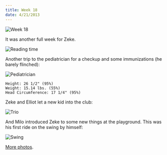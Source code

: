 ```yaml
---
title: Week 18
date: 4/21/2013
---
```


![Week 18](https://lh3.googleusercontent.com/-dgHRaBN7nAs/UXYwKQUtunI/AAAAAAAAMFM/By8cSQEViBE/w671-h672/Zeek+Week+18+Graphic.jpg)

It was another full week for Zeke.

![Reading time](https://lh6.googleusercontent.com/-h_JySsuaPBw/UXYwQeHLBhI/AAAAAAAAL-c/lTVEezgY2sk/s1011/DSC_9676.JPG)

Another trip to the pediatrician for a checkup and some immunizations (he barely flinched):

![Pediatrician](https://lh6.googleusercontent.com/--edc-I3H4N8/UXYwR6aViNI/AAAAAAAAL_E/WTvZvBp8n_U/s672/photo+4.JPG)

    Height: 26 1/2" (95%)
    Weight: 15.14 lbs. (55%)
    Head Circumference: 17 1/4" (95%)

Zeke and Elliot let a new kid into the club:

![Trio](https://lh3.googleusercontent.com/-LcnFeeryKIA/UXYwSCHwTpI/AAAAAAAAL_c/ZgE-yCWPzNU/s1010/DSC_9692.JPG)

And Milo introduced Zeke to some new things at the playground. This was his first ride on the swing by himself:

![Swing](https://lh3.googleusercontent.com/-P5cDBzPu3B0/UXYwcslLK3I/AAAAAAAAMCc/1Qv2YAj2eKc/s672/DSC_9846.JPG)

[More photos](https://plus.google.com/photos/109995794392976695103/albums/5869932101777085201).

